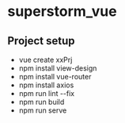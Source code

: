 # superstorm_vue

## Project setup

- vue create xxPrj  
- npm install view-design  
- npm install vue-router
- npm install axios
- npm run lint --fix
- npm run build
- npm run serve
